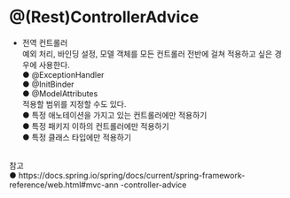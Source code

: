 # @(Rest)ControllerAdvice
- 전역 컨트롤러 <br>
예외 처리, 바인딩 설정, 모델 객체를 모든 컨트롤러 전반에 걸쳐 적용하고 싶은 경우에 사용한다. <br>
● @ExceptionHandler <br>
● @InitBinder <br>
● @ModelAttributes <br>
적용할 범위를 지정할 수도 있다. <br>
● 특정 애노테이션을 가지고 있는 컨트롤러에만 적용하기 <br>
● 특정 패키지 이하의 컨트롤러에만 적용하기 <br>
● 특정 클래스 타입에만 적용하기 <br>
<br>
참고 <br>
● https://docs.spring.io/spring/docs/current/spring-framework-reference/web.html#mvc-ann
-controller-advice
